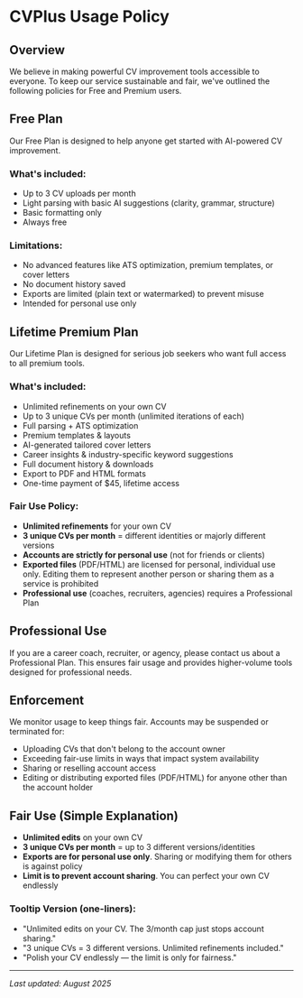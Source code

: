 # CVPlus Usage Policy

## Overview

We believe in making powerful CV improvement tools accessible to everyone. To keep our service sustainable and fair, we've outlined the following policies for Free and Premium users.

## Free Plan

Our Free Plan is designed to help anyone get started with AI-powered CV improvement.

### What's included:
- Up to 3 CV uploads per month
- Light parsing with basic AI suggestions (clarity, grammar, structure)
- Basic formatting only
- Always free

### Limitations:
- No advanced features like ATS optimization, premium templates, or cover letters
- No document history saved
- Exports are limited (plain text or watermarked) to prevent misuse
- Intended for personal use only

## Lifetime Premium Plan

Our Lifetime Plan is designed for serious job seekers who want full access to all premium tools.

### What's included:
- Unlimited refinements on your own CV
- Up to 3 unique CVs per month (unlimited iterations of each)
- Full parsing + ATS optimization
- Premium templates & layouts
- AI-generated tailored cover letters
- Career insights & industry-specific keyword suggestions
- Full document history & downloads
- Export to PDF and HTML formats
- One-time payment of $45, lifetime access

### Fair Use Policy:
- **Unlimited refinements** for your own CV
- **3 unique CVs per month** = different identities or majorly different versions
- **Accounts are strictly for personal use** (not for friends or clients)
- **Exported files** (PDF/HTML) are licensed for personal, individual use only. Editing them to represent another person or sharing them as a service is prohibited
- **Professional use** (coaches, recruiters, agencies) requires a Professional Plan

## Professional Use

If you are a career coach, recruiter, or agency, please contact us about a Professional Plan. This ensures fair usage and provides higher-volume tools designed for professional needs.

## Enforcement

We monitor usage to keep things fair. Accounts may be suspended or terminated for:

- Uploading CVs that don't belong to the account owner
- Exceeding fair-use limits in ways that impact system availability
- Sharing or reselling account access
- Editing or distributing exported files (PDF/HTML) for anyone other than the account holder

## Fair Use (Simple Explanation)

- **Unlimited edits** on your own CV
- **3 unique CVs per month** = up to 3 different versions/identities
- **Exports are for personal use only**. Sharing or modifying them for others is against policy
- **Limit is to prevent account sharing**. You can perfect your own CV endlessly

### Tooltip Version (one-liners):
- "Unlimited edits on your CV. The 3/month cap just stops account sharing."
- "3 unique CVs = 3 different versions. Unlimited refinements included."
- "Polish your CV endlessly — the limit is only for fairness."

---

*Last updated: August 2025*